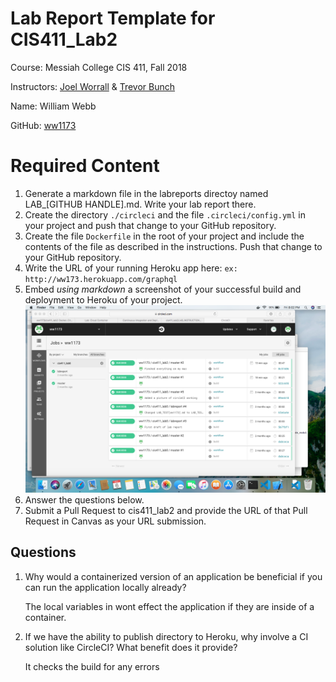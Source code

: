 # Lab Report Template for CIS411_Lab2
Course: Messiah College CIS 411, Fall 2018

Instructors: [Joel Worrall](https://github.com/tangollama) & [Trevor Bunch](https://github.com/trevordbunch)

Name: William Webb

GitHub: [ww1173](https://github.com/ww1173)

# Required Content

1. Generate a markdown file in the labreports directoy named LAB_[GITHUB HANDLE].md. Write your lab report there.
2. Create the directory ```./circleci``` and the file ```.circleci/config.yml``` in your project and push that change to your GitHub repository.
3. Create the file ```Dockerfile``` in the root of your project and include the contents of the file as described in the instructions. Push that change to your GitHub repository.
4. Write the URL of your running Heroku app here: ```ex: http://ww173.herokuapp.com/graphql```
5. Embed _using markdown_ a screenshot of your successful build and deployment to Heroku of your project.
![](lab2.png)
6. Answer the questions below.
7. Submit a Pull Request to cis411_lab2 and provide the URL of that Pull Request in Canvas as your URL submission.

## Questions


1. Why would a containerized version of an application be beneficial if you can run the application locally already?
    
    The local variables in wont effect the application if they are inside of a container.

2. If we have the ability to publish directory to Heroku, why involve a CI solution like CircleCI? What benefit does it provide?

    It checks the build for any errors
